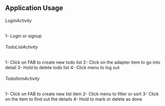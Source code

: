 ## Application Usage
###### LoginActivity
1- Login or signup
###### TodoListActivity
1- Click on FAB to create new todo list
2- Click on the adapter item to go into detail
3- Hold to delete todo list
4- Click menu to log out
###### TodoItemActivity
1- Click on FAB to create new list item
2- Click menu to filter or sort
3- Click on the item to find out the details
4- Hold to mark or delete as done
